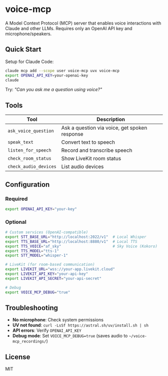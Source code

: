 # voice-mcp

A Model Context Protocol (MCP) server that enables voice interactions with Claude and other LLMs. Requires only an OpenAI API key and microphone/speakers.

## Quick Start

Setup for Claude Code:

```bash
claude mcp add --scope user voice-mcp uvx voice-mcp
export OPENAI_API_KEY=your-openai-key
claude
```

Try: *"Can you ask me a question using voice?"*

## Tools

| Tool | Description |
|------|-------------|
| `ask_voice_question` | Ask a question via voice, get spoken response |
| `speak_text` | Convert text to speech |
| `listen_for_speech` | Record and transcribe speech |
| `check_room_status` | Show LiveKit room status |
| `check_audio_devices` | List audio devices |

## Configuration

### Required
```bash
export OPENAI_API_KEY="your-key"
```

### Optional
```bash
# Custom services (OpenAI-compatible)
export STT_BASE_URL="http://localhost:2022/v1"  # Local Whisper
export TTS_BASE_URL="http://localhost:8880/v1"  # Local TTS
export TTS_VOICE="af_sky"                       # Sky Voice (Kokoro)
export TTS_MODEL="tts-1"
export STT_MODEL="whisper-1"

# LiveKit (for room-based communication)
export LIVEKIT_URL="wss://your-app.livekit.cloud"
export LIVEKIT_API_KEY="your-api-key"
export LIVEKIT_API_SECRET="your-api-secret"

# Debug
export VOICE_MCP_DEBUG="true"
```

## Troubleshooting

- **No microphone**: Check system permissions
- **UV not found**: `curl -LsSf https://astral.sh/uv/install.sh | sh`
- **API errors**: Verify `OPENAI_API_KEY`
- **Debug mode**: Set `VOICE_MCP_DEBUG=true` (saves audio to `~/voice-mcp_recordings/`)

## License

MIT
